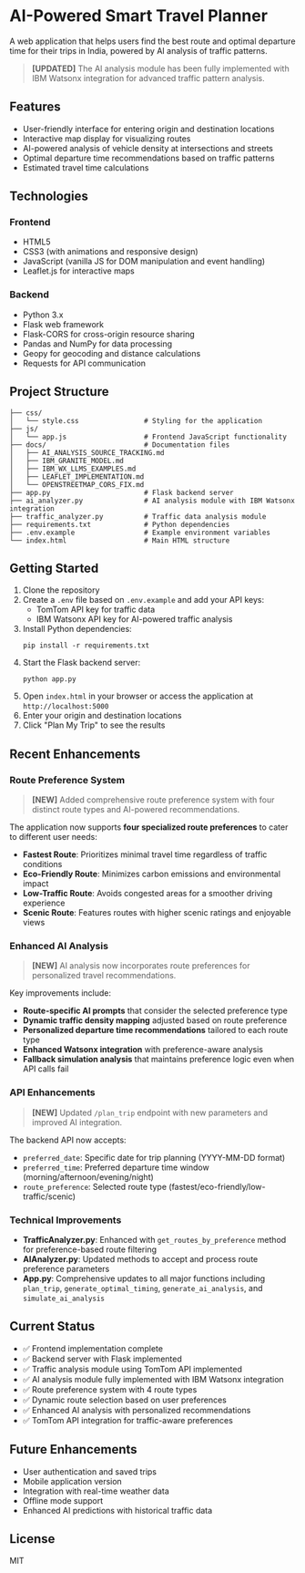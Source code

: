 # AI-Powered Smart Travel Planner

A web application that helps users find the best route and optimal departure time for their trips in India, powered by AI analysis of traffic patterns.

> **[UPDATED]** The AI analysis module has been fully implemented with IBM Watsonx integration for advanced traffic pattern analysis.

## Features

- User-friendly interface for entering origin and destination locations
- Interactive map display for visualizing routes
- AI-powered analysis of vehicle density at intersections and streets
- Optimal departure time recommendations based on traffic patterns
- Estimated travel time calculations

## Technologies

### Frontend
- HTML5
- CSS3 (with animations and responsive design)
- JavaScript (vanilla JS for DOM manipulation and event handling)
- Leaflet.js for interactive maps

### Backend
- Python 3.x
- Flask web framework
- Flask-CORS for cross-origin resource sharing
- Pandas and NumPy for data processing
- Geopy for geocoding and distance calculations
- Requests for API communication

## Project Structure

```
├── css/
│   └── style.css                # Styling for the application
├── js/
│   └── app.js                   # Frontend JavaScript functionality
├── docs/                        # Documentation files
│   ├── AI_ANALYSIS_SOURCE_TRACKING.md
│   ├── IBM_GRANITE_MODEL.md
│   ├── IBM_WX_LLMS_EXAMPLES.md
│   ├── LEAFLET_IMPLEMENTATION.md
│   └── OPENSTREETMAP_CORS_FIX.md
├── app.py                       # Flask backend server
├── ai_analyzer.py               # AI analysis module with IBM Watsonx integration
├── traffic_analyzer.py          # Traffic data analysis module
├── requirements.txt             # Python dependencies
├── .env.example                 # Example environment variables
└── index.html                   # Main HTML structure
```

## Getting Started

1. Clone the repository
2. Create a `.env` file based on `.env.example` and add your API keys:
   - TomTom API key for traffic data
   - IBM Watsonx API key for AI-powered traffic analysis
3. Install Python dependencies:
   ```
   pip install -r requirements.txt
   ```
4. Start the Flask backend server:
   ```
   python app.py
   ```
5. Open `index.html` in your browser or access the application at `http://localhost:5000`
6. Enter your origin and destination locations
7. Click "Plan My Trip" to see the results

## Recent Enhancements

### Route Preference System
> **[NEW]** Added comprehensive route preference system with four distinct route types and AI-powered recommendations.

The application now supports **four specialized route preferences** to cater to different user needs:

- **Fastest Route**: Prioritizes minimal travel time regardless of traffic conditions
- **Eco-Friendly Route**: Minimizes carbon emissions and environmental impact
- **Low-Traffic Route**: Avoids congested areas for a smoother driving experience
- **Scenic Route**: Features routes with higher scenic ratings and enjoyable views

### Enhanced AI Analysis
> **[NEW]** AI analysis now incorporates route preferences for personalized travel recommendations.

Key improvements include:
- **Route-specific AI prompts** that consider the selected preference type
- **Dynamic traffic density mapping** adjusted based on route preference
- **Personalized departure time recommendations** tailored to each route type
- **Enhanced Watsonx integration** with preference-aware analysis
- **Fallback simulation analysis** that maintains preference logic even when API calls fail

### API Enhancements
> **[NEW]** Updated `/plan_trip` endpoint with new parameters and improved AI integration.

The backend API now accepts:
- `preferred_date`: Specific date for trip planning (YYYY-MM-DD format)
- `preferred_time`: Preferred departure time window (morning/afternoon/evening/night)
- `route_preference`: Selected route type (fastest/eco-friendly/low-traffic/scenic)

### Technical Improvements
- **TrafficAnalyzer.py**: Enhanced with `get_routes_by_preference` method for preference-based route filtering
- **AIAnalyzer.py**: Updated methods to accept and process route preference parameters
- **App.py**: Comprehensive updates to all major functions including `plan_trip`, `generate_optimal_timing`, `generate_ai_analysis`, and `simulate_ai_analysis`

## Current Status

- ✅ Frontend implementation complete
- ✅ Backend server with Flask implemented
- ✅ Traffic analysis module using TomTom API implemented
- ✅ AI analysis module fully implemented with IBM Watsonx integration
- ✅ Route preference system with 4 route types
- ✅ Dynamic route selection based on user preferences
- ✅ Enhanced AI analysis with personalized recommendations
- ✅ TomTom API integration for traffic-aware preferences

## Future Enhancements

- User authentication and saved trips
- Mobile application version
- Integration with real-time weather data
- Offline mode support
- Enhanced AI predictions with historical traffic data

## License

MIT